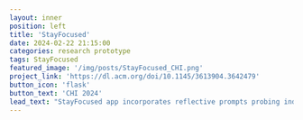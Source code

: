 ```yaml
---
layout: inner
position: left
title: 'StayFocused'
date: 2024-02-22 21:15:00
categories: research prototype
tags: StayFocused
featured_image: '/img/posts/StayFocused_CHI.png'
project_link: 'https://dl.acm.org/doi/10.1145/3613904.3642479'
button_icon: 'flask'
button_text: 'CHI 2024'
lead_text: "StayFocused app incorporates reflective prompts probing individuals' phone-checking intentions whenever they check their phones and a chatbot to deliver these prompts."
---
```

